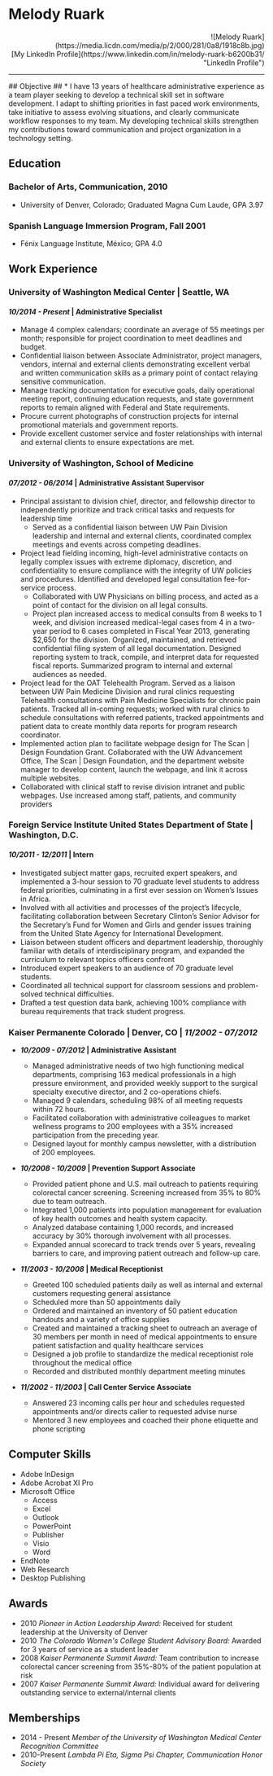 # Melody Ruark #
<div style="text-align:right;">![Melody Ruark](https://media.licdn.com/media/p/2/000/281/0a8/1918c8b.jpg)


<div style="text-align:right;"><meloruark@gmail.com>
<div style="text-align:right;">[My LinkedIn Profile](https://www.linkedin.com/in/melody-ruark-b6200b31/ "LinkedIn Profile")

****

<div style="text-align:left;">
## Objective ##
* I have 13 years of healthcare administrative experience as a team player seeking to develop a technical skill set in software development.  I adapt to shifting priorities in fast paced work environments, take initiative to assess evolving situations, and clearly communicate workflow responses to my team.  My developing technical skills strengthen my contributions toward communication and project organization in a technology setting.  


## Education ##
### Bachelor of Arts, Communication, 2010 ###
* University of Denver, Colorado; Graduated Magna Cum Laude, GPA 3.97

### Spanish Language Immersion Program, Fall 2001 ###
* Fénix Language Institute, México; GPA 4.0


## Work Experience ##

### University of Washington Medical Center | Seattle, WA ###
#### *10/2014 - Present* | Administrative Specialist ####

* Manage 4 complex calendars; coordinate an average of 55 meetings per month; responsible for project coordination to meet deadlines and budget.
* Confidential liaison between Associate Administrator, project managers, vendors, internal and external clients demonstrating excellent verbal and written communication skills as a primary point of contact relaying sensitive communication.
* Manage tracking documentation for executive goals, daily operational meeting report, continuing education requests, and state government reports to remain aligned with Federal and State requirements.
* Procure current photographs of construction projects for internal promotional materials and government reports.
* Provide excellent customer service and foster relationships with internal and external clients to ensure expectations are met.


### University of Washington, School of Medicine ###
#### *07/2012 - 06/2014* | Administrative Assistant Supervisor ####

* Principal assistant to division chief, director, and fellowship director to independently prioritize and track critical tasks and requests for leadership time
  * Served as a confidential liaison between UW Pain Division leadership and internal and external clients, coordinated complex meetings and events across competing deadlines.
* Project lead fielding incoming, high-level administrative contacts on legally complex issues with extreme diplomacy, discretion, and confidentiality to ensure compliance with the integrity of UW policies and procedures. Identified and developed legal consultation fee-for-service process.
  * Collaborated with UW Physicians on billing process, and acted as a point of contact for the division on all legal consults.
  * Project plan increased access to medical consults from 8 weeks to 1 week, and division increased medical-legal cases from 4 in a two-year period to 6 cases completed in Fiscal Year 2013, generating $2,650 for the division.  Organized, maintained, and retrieved confidential filing system of all legal documentation.  Designed reporting system to track, compile, and interpret data for requested fiscal reports.  Summarized program to internal and external audiences as needed.
* Project lead for the OAT Telehealth Program.  Served as a liaison between UW Pain Medicine Division and rural clinics requesting Telehealth consultations with Pain Medicine Specialists for chronic pain patients. Tracked all in-coming requests; worked with rural clinics to schedule consultations with referred patients, tracked appointments and patient data to create monthly data reports for program research coordinator.
* Implemented action plan to facilitate webpage design for The Scan | Design Foundation Grant.  Collaborated with the UW Advancement Office, The Scan | Design Foundation, and the department website manager to develop content, launch the webpage, and link it across multiple websites.
* Collaborated with clinical staff to revise division intranet and public webpages.  Use increased among staff, patients, and community providers


### Foreign Service Institute United States Department of State | Washington, D.C. ###
#### *10/2011 - 12/2011* | Intern ####

* Investigated subject matter gaps, recruited expert speakers, and implemented a 3-hour session to 70 graduate level students to address federal priorities, culminating in a first ever session on Women’s Issues in Africa.
* Involved with all activities and processes of the project’s lifecycle, facilitating collaboration between Secretary Clinton’s Senior Advisor for the Secretary’s Fund for Women and Girls and gender issues training from the United State Agency for International Development.
* Liaison between student officers and department leadership, thoroughly familiar with details of interdisciplinary program, and expanded the curriculum to relevant topics officers confront
* Introduced expert speakers to an audience of 70 graduate level students.
* Coordinated all technical support for classroom sessions and problem-solved technical difficulties.
* Drafted a test question data bank, achieving 100% compliance with bureau requirements that track student progress.


### Kaiser Permanente Colorado | Denver, CO | *11/2002 - 07/2012* ###

* __*10/2009 - 07/2012* | Administrative Assistant__

  * Managed administrative needs of two high functioning medical departments, comprising 163 medical professionals in a high pressure environment, and provided weekly support to the surgical specialty executive director, and 2 co-operations chiefs.
  * Managed 9 calendars, scheduling 98% of all meeting requests within 72 hours.
  * Facilitated collaboration with administrative colleagues to market wellness programs to 200 employees with a 35% increased participation from the preceding year.
  * Designed layout for monthly campus newsletter, with a distribution of 200 employees.



* __*10/2008 - 10/2009* | Prevention Support Associate__

  * Provided patient phone and U.S. mail outreach to patients requiring colorectal cancer screening.  Screening increased from 35% to 80% due to team outreach.
  * Integrated 1,000 patients into population management for evaluation of key health outcomes and health system capacity.
  * Analyzed database containing 1,000 records, and increased accuracy by 30% thorough involvement with all processes.
  * Expanded annual scorecard to track trends over 5 years, revealing barriers to care, and improving patient outreach and follow-up care.



* __*11/2003 - 10/2008* | Medical Receptionist__

  * Greeted 100 scheduled patients daily as well as internal and external customers requesting general
assistance
  * Scheduled more than 50 appointments daily
  * Ordered and maintained an inventory of 50 patient education handouts and a variety of office supplies 
  * Created and maintained a tracking sheet to outreach an average of 30 members per month in need of 
medical appointments to ensure patient satisfaction and quality healthcare services   
  *  Designed a job profile to standardize the medical receptionist role throughout the medical office
  * Recorded and distributed monthly department meeting minutes


* __*11/2002 - 11/2003* | Call Center Service Associate__
  * Answered 23 incoming calls per hour and schedules requested appointments and/or directs caller to
requested advise nurse  
  * Mentored 3 new employees and coached their phone etiquette and phone scripting
 

## Computer Skills ##

* Adobe InDesign
* Adobe Acrobat XI Pro
* Microsoft Office
  * Access
  * Excel
  * Outlook
  * PowerPoint
  * Publisher
  * Visio
  * Word
* EndNote
* Web Research
* Desktop Publishing 


## Awards ##

* 2010 *Pioneer in Action Leadership Award:* Received for student leadership at the University of Denver
* 2010 *The Colorado Women's College Student Advisory Board:*  Awarded for 3 years of service as a student leader
* 2008 *Kaiser Permanente Summit Award:*  Team contribution to increase colorectal cancer screening from 35%-80% of the patient population at risk 
* 2007 *Kaiser Permanente Summit Award:*  Individual award for delivering outstanding service to external/internal clients


## Memberships ##

* 2014 - Present *Member of the University of Washington Medical Center Recognition Committee*
* 2010-Present *Lambda Pi Eta, Sigma Psi Chapter, Communication Honor Society*  
